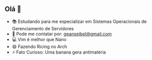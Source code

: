 ## Olá 👋

- 📚 Estudando para me especializar em Sistemas Operacionais de Gerenciamento de Servidores
- 📱 Pode me contatar por: geanseibel@gmail.com
- 💻 Vim é melhor que Nano
- 😄 Fazendo Ricing no Arch
- ⚡ Fato Curioso: Uma banana gera antimatéria

